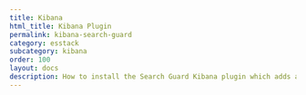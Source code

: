 ```yaml
---
title: Kibana
html_title: Kibana Plugin
permalink: kibana-search-guard
category: esstack
subcategory: kibana
order: 100
layout: docs
description: How to install the Search Guard Kibana plugin which adds authentication, multi tenany and the configuration GUI.
---
```

<!---
Copyright 2020 floragunn GmbH
-->